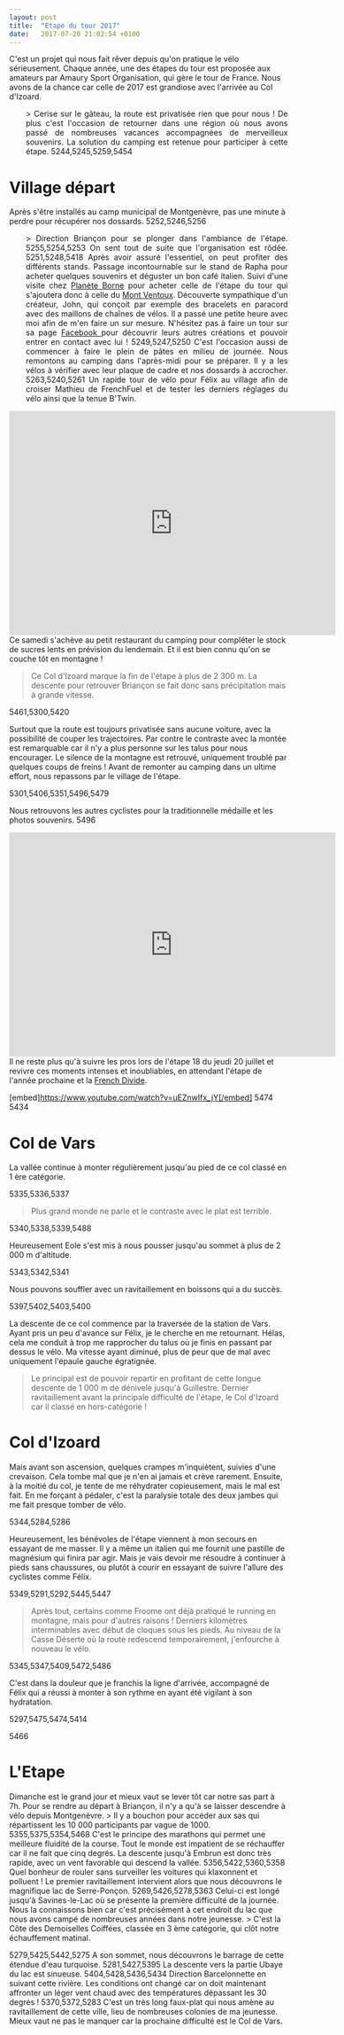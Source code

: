 ```yaml
---
layout: post
title:  "Etape du tour 2017"
date:   2017-07-20 21:02:54 +0100
---
```

C'est un projet qui nous fait rêver depuis qu'on pratique le vélo sérieusement.
Chaque année, une des étapes du tour est proposée aux amateurs par Amaury Sport Organisation, qui gère le tour de France.
Nous avons de la chance car celle de 2017 est grandiose avec l'arrivée au Col d'Izoard.
<p style="padding-left: 30px; text-align: justify;">> Cerise sur le gâteau, la route est privatisée rien que pour nous !
De plus c'est l'occasion de retourner dans une région où nous avons passé de nombreuses vacances accompagnées de merveilleux souvenirs.
La solution du camping est retenue pour participer à cette étape.
5244,5245,5259,5454
<h1 style="text-align: justify;">Village départ</h1>
Après s'être installés au camp municipal de Montgenèvre, pas une minute à perdre pour récupérer nos dossards.
5252,5246,5256
<p style="padding-left: 30px; text-align: justify;">> Direction Briançon pour se plonger dans l'ambiance de l'étape.
5255,5254,5253
On sent tout de suite que l'organisation est rôdée.
5251,5248,5418
Après avoir assuré l'essentiel, on peut profiter des différents stands.
Passage incontournable sur le stand de Rapha pour acheter quelques souvenirs et déguster un bon café italien. Suivi d'une visite chez <a href="http://www.planete-borne.com/accueil.html">Planète Borne</a> pour acheter celle de l'étape du tour qui s'ajoutera donc à celle du <a href="http://twomoulins.fr/velo/provence-hivernale-2016">Mont Ventoux</a>.
Découverte sympathique d'un créateur, John, qui conçoit par exemple des bracelets en paracord avec des maillons de chaînes de vélos. Il a passé une petite heure avec moi afin de m'en faire un sur mesure. N'hésitez pas à faire un tour sur sa page <a href="https://www.facebook.com/LesPattesNoires/">Facebook </a>pour découvrir leurs autres créations et pouvoir entrer en contact avec lui !
5249,5247,5250
C'est l'occasion aussi de commencer à faire le plein de pâtes en milieu de journée.
Nous remontons au camping dans l'après-midi pour se préparer.
Il y a les vélos à vérifier avec leur plaque de cadre et nos dossards à accrocher.
5263,5240,5261
Un rapide tour de vélo pour Félix au village afin de croiser Mathieu de FrenchFuel et de tester les derniers réglages du vélo ainsi que la tenue B'Twin.

<center><iframe src="https://www.strava.com/activities/1084659374/embed/801d76b70c5370749d1c48806484f2cf58be9785" width="590" height="405" frameborder="0" scrolling="no"></iframe></center>
Ce samedi s'achève au petit restaurant du camping pour compléter le stock de sucres lents en prévision du lendemain.
Et il est bien connu qu'on se couche tôt en montagne !

> Ce Col d'Izoard marque la fin de l'étape à plus de 2 300 m.
La descente pour retrouver Briançon se fait donc sans précipitation mais à grande vitesse.

5461,5300,5420

Surtout que la route est toujours privatisée sans aucune voiture, avec la possibilité de couper les trajectoires.
Par contre le contraste avec la montée est remarquable car il n'y a plus personne sur les talus pour nous encourager. Le silence de la montagne est retrouvé, uniquement troublé par quelques coups de freins !
Avant de remonter au camping dans un ultime effort, nous repassons par le village de l'étape.

5301,5406,5351,5496,5479

Nous retrouvons les autres cyclistes pour la traditionnelle médaille et les photos souvenirs.
5496
<center><iframe src="https://www.strava.com/activities/1140240927/embed/3fec5feaa757b702f3689e25312c48b1bbb03cb8" width="590" height="405" frameborder="0" scrolling="no"></iframe></center>Il ne reste plus qu'à suivre les pros lors de l'étape 18 du jeudi 20 juillet et revivre ces moments intenses et inoubliables, en attendant l'étape de l'année prochaine et la <a href="http://twomoulins.fr/velo/french-divide-2">French Divide</a>.

[embed]https://www.youtube.com/watch?v=uEZnwIfx_jY[/embed]
5474
5434
<h1>Col de Vars</h1>
La vallée continue à monter régulièrement jusqu'au pied de ce col classé en 1 ère catégorie.

5335,5336,5337
> Plus grand monde ne parle et le contraste avec le plat est terrible.

5340,5338,5339,5488

Heureusement Eole s'est mis à nous pousser jusqu'au sommet à plus de 2 000 m d'altitude.

5343,5342,5341

Nous pouvons souffler avec un ravitaillement en boissons qui a du succès.

5397,5402,5403,5400

La descente de ce col commence par la traversée de la station de Vars.
Ayant pris un peu d'avance sur Félix, je le cherche en me retournant.
Hélas, cela me conduit à trop me rapprocher du talus où je finis en passant par dessus le vélo.
Ma vitesse ayant diminué, plus de peur que de mal avec uniquement l'épaule gauche égratignée.
> Le principal est de pouvoir repartir en profitant de cette longue descente de 1 000 m de dénivelé jusqu'à Guillestre.
Dernier ravitaillement avant la principale difficulté de l'étape, le Col d'Izoard car il classé en hors-catégorie !
<h1>Col d'Izoard</h1>
Mais avant son ascension, quelques crampes m'inquiètent, suivies d'une crevaison.
Cela tombe mal que je n'en ai jamais et crève rarement.
Ensuite, à la moitié du col, je tente de me réhydrater copieusement, mais le mal est fait.
En me forçant à pédaler, c'est la paralysie totale des deux jambes qui me fait presque tomber de vélo.

5344,5284,5286

Heureusement, les bénévoles de l'étape viennent à mon secours en essayant de me masser.
Il y a même un italien qui me fournit une pastille de magnésium qui finira par agir.
Mais je vais devoir me résoudre à continuer à pieds sans chaussures, ou plutôt à courir en essayant de suivre l'allure des cyclistes comme Félix.

5349,5291,5292,5445,5447
> Après tout, certains comme Froome ont déjà pratiqué le running en montagne, mais pour d'autres raisons !
Derniers kilomètres interminables avec début de cloques sous les pieds.
Au niveau de la Casse Déserte où la route redescend temporairement, j'enfourche à nouveau le vélo.

5345,5347,5409,5472,5486

C'est dans la douleur que je franchis la ligne d'arrivée, accompagné de Félix qui a réussi à monter à son rythme en ayant été vigilant à son hydratation.

5297,5475,5474,5414


5466
<h1 style="text-align: justify;">L'Etape</h1>
Dimanche est le grand jour et mieux vaut se lever tôt car notre sas part à 7h.
Pour se rendre au départ à Briançon, il n'y a qu'à se laisser descendre à vélo depuis Montgenèvre.
> Il y a bouchon pour accéder aux sas qui répartissent les 10 000 participants par vague de 1000.
5355,5375,5354,5468
C'est le principe des marathons qui permet une meilleure fluidité de la course.
Tout le monde est impatient de se réchauffer car il ne fait que cinq degrés.
La descente jusqu'à Embrun est donc très rapide, avec un vent favorable qui descend la vallée.
5356,5422,5360,5358
Quel bonheur de rouler sans surveiller les voitures qui klaxonnent et polluent !
Le premier ravitaillement intervient alors que nous découvrons le magnifique lac de Serre-Ponçon.
5269,5426,5278,5363
Celui-ci est longé jusqu'à Savines-le-Lac où se présente la première difficulté de la journée.
Nous la connaissons bien car c'est précisément à cet endroit du lac que nous avons campé de nombreuses années dans notre jeunesse.
> C'est la Côte des Demoiselles Coiffées, classée en 3 ème catégorie, qui clôt notre échauffement matinal.

5279,5425,5442,5275
A son sommet, nous découvrons le barrage de cette étendue d'eau turquoise.
5281,5427,5395
La descente vers la partie Ubaye du lac est sinueuse.
5404,5428,5436,5434
Direction Barcelonnette en suivant cette rivière.
Les conditions ont changé car on doit maintenant affronter un léger vent chaud avec des températures dépassant les 30 degrés !
5370,5372,5283
C'est un très long faux-plat qui nous amène au ravitaillement de cette ville, lieu de nombreuses colonies de ma jeunesse.
Mieux vaut ne pas le manquer car la prochaine difficulté est le Col de Vars.
